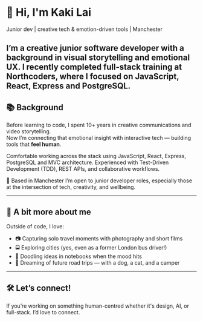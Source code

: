 # 👋 Hi, I'm Kaki Lai
Junior dev | creative tech & emotion-driven tools | Manchester

I’m a creative junior software developer with a background in visual storytelling and emotional UX. I recently completed full-stack training at Northcoders, where I focused on JavaScript, React, Express and PostgreSQL.
---

## 📚 Background

Before learning to code, I spent 10+ years in creative communications and video storytelling.  
Now I’m connecting that emotional insight with interactive tech — building tools that **feel human**.

Comfortable working across the stack using JavaScript, React, Express, PostgreSQL and MVC architecture. Experienced with Test-Driven Development (TDD), REST APIs, and collaborative workflows.

📍 Based in Manchester
I’m open to junior developer roles, especially those at the intersection of tech, creativity, and wellbeing.

---


## 🧡 A bit more about me

Outside of code, I love:
- 📷 Capturing solo travel moments with photography and short films  
- 🚍 Exploring cities (yes, even as a former London bus driver!)  
- 🎨 Doodling ideas in notebooks when the mood hits  
- 🐾 Dreaming of future road trips — with a dog, a cat, and a camper

---

## 🛠️ Let’s connect!

If you’re working on something human-centred whether it's design, AI, or full-stack. I’d love to connect.
